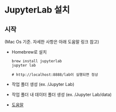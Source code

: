 # JupyterLab 설치

## 시작

(Mac Os 기준. 자세한 사항은 아래 도움말 링크 참고)

- Homebrew로 설치
  ```
  brew install jupyterlab
  jupyter lab

  # http://localhost:8888/lab이 실행되면 정상
  ```

- 작업 폴더 생성 (ex. /Jupyter Lab)
- 작업 폴더 내 데이터 폴더 생성 (ex. /Jupyter Lab/data)

- [도움말](https://jupyterlab.readthedocs.io/en/stable/getting_started/installation.html)